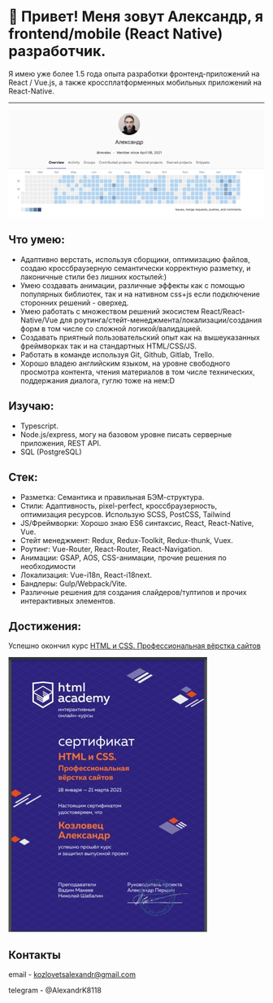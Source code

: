 # 👋 Привет! Меня зовут Александр, я frontend/mobile (React Native) разработчик.

Я имею уже более 1.5 года опыта разработки фронтенд-приложений на React / Vue.js, а также кроссплатформенных мобильных приложений на React-Native.
<hr/>

![](gitlab-screenshot.png)

## Что умею:

- Адаптивно верстать, используя сборщики, оптимизацию файлов, создаю кроссбраузерную семантически корректную разметку, и лаконичные стили без лишних костылей:)
- Умею создавать анимации, различные эффекты как с помощью популярных библиотек, так и на нативном css+js если подключение сторонних решений - оверхед.
- Умею работать с множеством решений экосистем React/React-Native/Vue для роутинга/стейт-менеджмента/локализации/создания форм в том числе со сложной логикой/валидацией.
- Cоздавать приятный пользовательский опыт как на вышеуказанных фреймворках так и на стандартных HTML/CSS/JS.
- Работать в команде используя Git, Github, Gitlab, Trello.
- Хорошо владею английским языком, на уровне свободного просмотра контента, чтения материалов в том числе технических, поддержания диалога, гуглю тоже на нем:D

## Изучаю:

- Typescript.
- Node.js/express, могу на базовом уровне писать серверные приложения, REST API.
- SQL (PostgreSQL)

## Стек:

- Разметка: Семантика и правильная БЭМ-структура.
- Стили: Адаптивность, pixel-perfect, кроссбраузерность, оптимизация ресурсов. Использую SCSS, PostCSS, Tailwind
- JS/Фреймворки: Хорошо знаю ES6 синтаксис, React, React-Native, Vue.
- Стейт менеджмент: Redux, Redux-Toolkit, Redux-thunk, Vuex.
- Роутинг: Vue-Router, React-Router, React-Navigation.
- Анимации: GSAP, AOS, CSS-анимации, прочие решения по необходимости
- Локализация: Vue-i18n, React-i18next.
- Бандлеры: Gulp/Webpack/Vite.
- Различные решения для создания слайдеров/тултипов и прочих интерактивных элементов. 

## Достижения:
Успешно окончил курс [HTML и CSS. Профессиональная вёрстка сайтов](https://htmlacademy.ru/intensive/htmlcss)<br/>

![](sertificate.jpg)

## Контакты

email - kozlovetsalexandr@gmail.com

telegram - @AlexandrK8118
